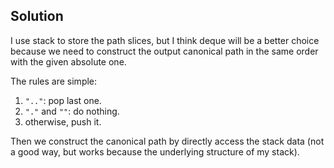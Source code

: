 ## Solution

I use stack to store the path slices, but I think deque will be a better choice because we need to construct the output canonical path in the same order with the given absolute one.

The rules are simple:

1. `".."`: pop last one.
2. `"."` and `""`: do nothing.
3. otherwise, push it.

Then we construct the canonical path by directly access the stack data (not a good way, but works because the underlying structure of my stack).
